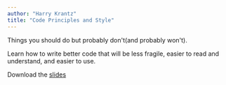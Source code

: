 ```yaml
---
author: "Harry Krantz"
title: "Code Principles and Style"
---
```

Things you should do but probably don't(and probably won't).

Learn how to write better code that will be less fragile, easier to read and understand, and easier to use.

Download the [slides](/downloads/2017-18/code_principles_style.pdf)